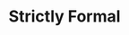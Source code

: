 ---
ee_id: '99'
site: '1'
type: '2'
long_id: 2010-027 Strictly Formal
url: 2010-027-strictly-formal
title: 'Strictly Formal '
year: '2010'
medium: Website
commission:
dims:
pitch: "​Interview blog"
ps:
live_url: http://strictly-formal.org/
related:
youtube:
imgs: 2010-027-Strictly-Formal-Screenshot-Database-IH.jpg
subheading:
display_year: '2010'
download:
add_credit:
add_credits:
related_code:
layout: things-i-made
---